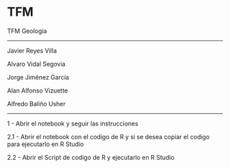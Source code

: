 # TFM
TFM Geologia

-----------------

Javier Reyes Villa

Alvaro Vidal Segovia

Jorge Jiménez García

Alan Alfonso Vizuette

Alfredo Baliño Usher

-----------------

1 - Abrir el notebook y seguir las instrucciones

2.1 - Abrir el notebook con el codigo de R y si se desea copiar el codigo para ejecutarlo en R Studio

2.2 - Abrir el Script de codigo de R y ejecutarlo en R Studio
